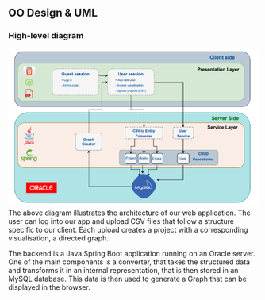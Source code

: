 ﻿## OO Design & UML

### High-level diagram
![](https://raw.githubusercontent.com/DavidManda/QuIPv/master/Portfolio%20A/images/Highlevel.png)
The above diagram illustrates the architecture of our web application. The user can log into our app and upload CSV files that follow a structure specific to our client. Each upload creates a project with a corresponding visualisation, a directed graph.

 The backend is a Java Spring Boot application running on an Oracle server. One of the main components is a converter, that takes the structured data and transforms it in an internal representation, that is then stored in an MySQL database. This data is then used to generate a Graph that can be displayed in the browser.
